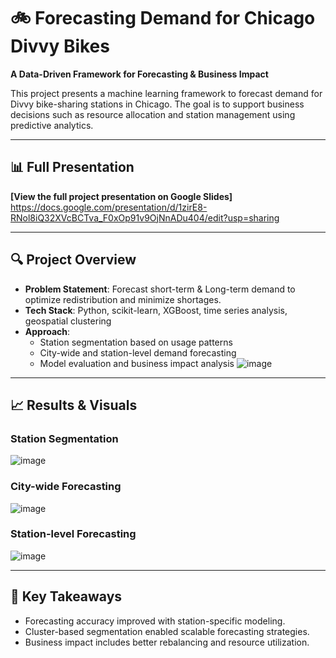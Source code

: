 # 🚲 Forecasting Demand for Chicago Divvy Bikes

**A Data-Driven Framework for Forecasting & Business Impact**

This project presents a machine learning framework to forecast demand for Divvy bike-sharing stations in Chicago. The goal is to support business decisions such as resource allocation and station management using predictive analytics.

---

## 📊 Full Presentation

**[View the full project presentation on Google Slides]**
https://docs.google.com/presentation/d/1zirE8-RNol8iQ32XVcBCTva_F0xOp91v9OjNnADu404/edit?usp=sharing

---

## 🔍 Project Overview

- **Problem Statement**: Forecast short-term & Long-term demand to optimize redistribution and minimize shortages.
- **Tech Stack**: Python, scikit-learn, XGBoost, time series analysis, geospatial clustering
- **Approach**:
  - Station segmentation based on usage patterns
  - City-wide and station-level demand forecasting
  - Model evaluation and business impact analysis
![image](https://github.com/user-attachments/assets/e83606e0-99c9-4c7d-bdba-1e2128d07bd2)

---

## 📈 Results & Visuals

### Station Segmentation
![image](https://github.com/user-attachments/assets/42a2d109-e2f7-46e5-b108-8d5b603ba3eb)


### City-wide Forecasting
![image](https://github.com/user-attachments/assets/f04d523d-79fa-48c2-8bc8-19f1c7a58c35)


### Station-level Forecasting
![image](https://github.com/user-attachments/assets/f6701b91-187d-4ff9-9141-0bf50047916d)


---

## 🧠 Key Takeaways

- Forecasting accuracy improved with station-specific modeling.
- Cluster-based segmentation enabled scalable forecasting strategies.
- Business impact includes better rebalancing and resource utilization.
